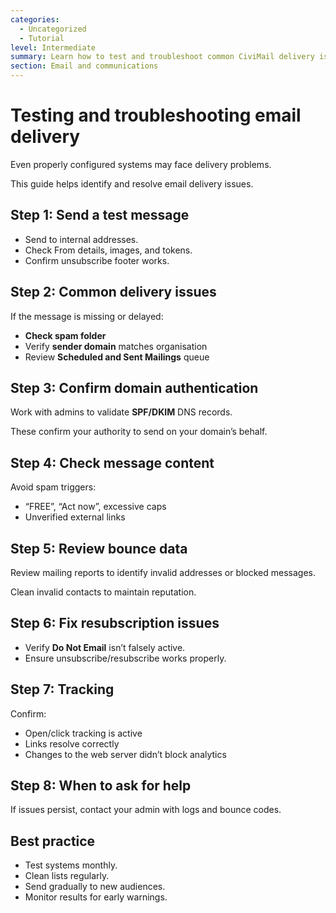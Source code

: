 ```yaml
---
categories:
  - Uncategorized
  - Tutorial
level: Intermediate
summary: Learn how to test and troubleshoot common CiviMail delivery issues to make sure your emails reach supporters reliably.
section: Email and communications
---
```


# Testing and troubleshooting email delivery

Even properly configured systems may face delivery problems.

This guide helps identify and resolve email delivery issues.

## Step 1: Send a test message

- Send to internal addresses.  
- Check From details, images, and tokens.  
- Confirm unsubscribe footer works.  

## Step 2: Common delivery issues

If the message is missing or delayed:

- **Check spam folder**  
- Verify **sender domain** matches organisation  
- Review **Scheduled and Sent Mailings** queue  

## Step 3: Confirm domain authentication

Work with admins to validate **SPF/DKIM** DNS records.

These confirm your authority to send on your domain’s behalf.

## Step 4: Check message content

Avoid spam triggers:

- “FREE”, “Act now”, excessive caps  
- Unverified external links  

## Step 5: Review bounce data

Review mailing reports to identify invalid addresses or blocked messages.

Clean invalid contacts to maintain reputation.

## Step 6: Fix resubscription issues

- Verify **Do Not Email** isn’t falsely active.  
- Ensure unsubscribe/resubscribe works properly.  

## Step 7: Tracking

Confirm:

- Open/click tracking is active  
- Links resolve correctly  
- Changes to the web server didn’t block analytics  

## Step 8: When to ask for help

If issues persist, contact your admin with logs and bounce codes.

## Best practice

- Test systems monthly.  
- Clean lists regularly.  
- Send gradually to new audiences.  
- Monitor results for early warnings.
